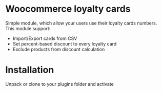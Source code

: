 # Woocommerce loyalty cards

Simple module, which allow your users use their loyalty cards numbers. This module support:

* Import/Export cards from CSV
* Set percent-based discount to every loyalty card
* Exclude products from discount calculation

# Installation

Unpack or clone to your plugins folder and activate

